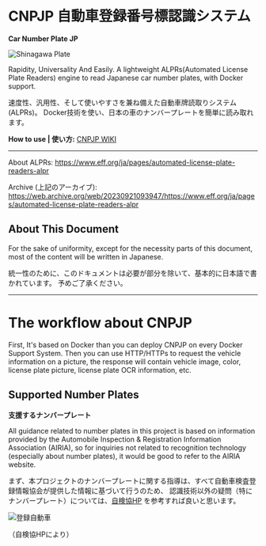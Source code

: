 # CNPJP 自動車登録番号標認識システム
**Car Number Plate JP**

![Shinagawa Plate](https://www.sangyo-rodo.metro.tokyo.lg.jp/topics/b4119698c5f3b45f03ce063a9ba2bd67_10.jpg)

Rapidity, Universality And Easily.
A lightweight ALPRs(Automated License Plate Readers) engine to read Japanese car number plates, with Docker support.

速度性、汎用性、そして使いやすさを兼ね備えた自動車牌読取りシステム(ALPRs)。
Docker技術を使い、日本の車のナンバープレートを簡単に読み取れます。

**How to use | 使い方:**
[CNPJP WIKI](https://github.com/KouShoken/CNPJP/wiki/%E3%83%9B%E3%83%BC%E3%83%A0)

---

About ALPRs:
https://www.eff.org/ja/pages/automated-license-plate-readers-alpr

Archive (上記のアーカイブ):
https://web.archive.org/web/20230921093947/https://www.eff.org/ja/pages/automated-license-plate-readers-alpr


## About This Document
For the sake of uniformity, except for the necessity parts of this document, 
most of the content will be written in Japanese.

統一性のために、このドキュメントは必要が部分を除いて、基本的に日本語で書かれています。
予めご了承ください。

---

# The workflow about CNPJP

First, It's based on Docker than you can deploy CNPJP on every Docker Support System.
Then you can use HTTP/HTTPs to request the vehicle information on a picture,
the response will contain vehicle image, color, license plate picture, license plate OCR information, etc.


## Supported Number Plates
**支援するナンバープレート**

All guidance related to number plates in this project is based on information provided by
the Automobile Inspection & Registration Information Association (AIRIA),
so for inquiries not related to recognition technology (especially about number plates),
it would be good to refer to the AIRIA website.

まず、本プロジェクトのナンバープレートに関する指導は、すべて自動車検査登録情報協会が提供した情報に基づいて行うのため、
認識技術以外の疑問（特にナンバープレート）については、[自検協HP](https://www.airia.or.jp/)
を参考すれば良いと思います。

![登録自動車](https://www.airia.or.jp/info/number/e49tph0000000131-img/e49tph000000014t.gif)

（自検協HPにより）
